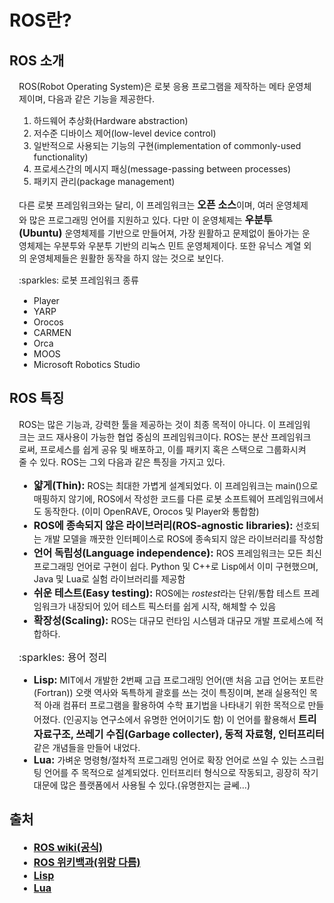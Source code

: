 # ROS란?
<style>
    p {
        margin: 15px;
    }
    li {
        margin-left: 15px;
    }
    b {
        font-size: 16px;
    }
    #container1 {
        font-size: 16px;
    }
</style>

## ROS 소개
<p>ROS(Robot Operating System)은 로봇 응용 프로그램을 제작하는 메타 운영체제이며, 다음과 같은 기능을 제공한다.</p>
<ol>
    <li>하드웨어 추상화(Hardware abstraction)</li>
    <li>저수준 디바이스 제어(low-level device control)</li>
    <li>일반적으로 사용되는 기능의 구현(implementation of commonly-used functionality)
    <li>프로세스간의 메시지 패싱(message-passing between processes)</li>
    <li>패키지 관리(package management)</li>
</ol>
<p>다른 로봇 프레임워크와는 달리, 이 프레임워크는 <b>오픈 소스</b>이며, 여러 운영체제와 많은 프로그래밍 언어를 지원하고 있다. 다만 이 운영체제는 <b>우분투(Ubuntu)</b> 운영체제를 기반으로 만들어져, 가장 원활하고 문제없이 돌아가는 운영체제는 우분투와 우분투 기반의 리눅스 민트 운영체제이다. 또한 유닉스 계열 외의 운영체제들은 원활한 동작을 하지 않는 것으로 보인다.</p>
<p>:sparkles: 로봇 프레임워크 종류</p>
<ul>
    <li>Player</li>
    <li>YARP</li>
    <li>Orocos</li>
    <li>CARMEN</li>
    <li>Orca</li>
    <li>MOOS</li>
    <li>Microsoft Robotics Studio</li>
</ul>

## ROS 특징
<p>ROS는 많은 기능과, 강력한 툴을 제공하는 것이 최종 목적이 아니다. 이 프레임워크는 코드 재사용이 가능한 협업 중심의 프레임워크이다. ROS는 분산 프레임워크로써, 프로세스를 쉽게 공유 및 배포하고, 이를 패키지 혹은 스택으로 그룹화시켜 줄 수 있다. ROS는 그외 다음과 같은 특징을 가지고 있다.
<ul>
    <li><b>얇게(Thin):</b> ROS는 최대한 가볍게 설계되었다. 이 프레임워크는 main()으로 매핑하지 않기에, ROS에서 작성한 코드를 다른 로봇 소프트웨어 프레임워크에서도 동작한다. (이미 OpenRAVE, Orocos 및 Player와 통합함)</li>
    <li><b>ROS에 종속되지 않은 라이브러리(ROS-agnostic libraries):</b> 선호되는 개발 모델을 깨끗한 인터페이스로 ROS에 종속되지 않은 라이브러리를 작성함</li>
    <li><b>언어 독립성(Language independence):</b> ROS 프레임워크는 모든 최신 프로그래밍 언어로 구현이 쉽다. Python 및 C++로 Lisp에서 이미 구현했으며, Java 및 Lua로 실험 라이브러리를 제공함</li>
    <li><b>쉬운 테스트(Easy testing):</b> ROS에는 <i>rostest</i>라는 단위/통합 테스트 프레임워크가 내장되어 있어 테스트 픽스터를 쉽게 시작, 해체할 수 있음</li>
    <li><b>확장성(Scaling):</b> ROS는 대규모 런타임 시스템과 대규모 개발 프로세스에 적합하다.
</ul>
<div id="container1">
    <p>:sparkles: 용어 정리</p>
</div>
<ul>
    <li><b>Lisp: </b>MIT에서 개발한 2번째 고급 프로그래밍 언어(맨 처음 고급 언어는 포트란(Fortran)) 오랫 역사와 독특하게 괄호를 쓰는 것이 특징이며, 본래 실용적인 목적 아래 컴퓨터 프로그램을 활용하여 수학 표기법을 나타내기 위한 목적으로 만들어졌다. (인공지능 연구소에서 유명한 언어이기도 함) 이 언어를 활용해서 <b>트리 자료구조, 쓰레기 수집(Garbage collecter), 동적 자료형, 인터프리터</b>같은 개념들을 만들어 내었다.</li>
    <li><b>Lua:</b> 가벼운 명령형/절차적 프로그래밍 언어로 확장 언어로 쓰일 수 있는 스크립팅 언어를 주 목적으로 설계되었다. 인터프리터 형식으로 작동되고, 굉장히 작기 대문에 많은 플랫폼에서 사용될 수 있다.(유명한지는 글쎄...)
</ul>

## 출처

<ul>
    <li><b><a href="http://wiki.ros.org/ROS/Introduction">ROS wiki(공식)</a></b>
    <li><b><a href="https://ko.wikipedia.org/wiki/%EB%A1%9C%EB%B4%87_%EC%9A%B4%EC%98%81_%EC%B2%B4%EC%A0%9C">ROS 위키백과(위랑 다름)</a></b>
    <li><b><a href="https://ko.wikipedia.org/wiki/%EB%A6%AC%EC%8A%A4%ED%94%84">Lisp</a></b>
    <li><b><a href="https://ko.wikipedia.org/wiki/%EB%A3%A8%EC%95%84_(%ED%94%84%EB%A1%9C%EA%B7%B8%EB%9E%98%EB%B0%8D_%EC%96%B8%EC%96%B4)">Lua</a></b>
